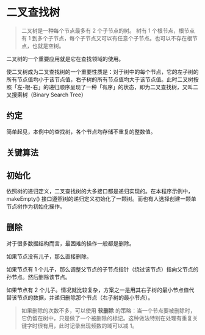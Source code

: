# 二叉查找树

> 二叉树是一种每个节点最多有 2 个子节点的树。
> 树有 1 个根节点，根节点有 1 到多个子节点，每个子节点又可以有任意个子节点。也可以不存在根节点，也就是空树。

二叉树的一个重要应用就是它在查找领域的使用。

使二叉树成为二叉查找树的一个重要性质是：对于树中的每个节点，它的左子树的所有节点值均小于该节点值，右子树的所有节点值均大于该节点值。此时二叉树按照「左-根-右」的递归顺序呈现了一种「有序」的状态，即为二叉查找树，又叫二叉搜索树（Binary Search Tree）

## 约定

简单起见，本例中的查找树，各个节点均存储不重复的整数值。

## 关键算法

## 初始化

依照树的递归定义，二叉查找树的大多接口都是递归实现的。在本程序示例中，makeEmpty() 接口遵照树的递归定义初始化了一颗树。而也有人选择创建一颗单节点树作为初始化操作。

## 删除

对于很多数据结构而言，最困难的操作一般都是删除。

如果节点没有儿子，那么直接删除。

如果节点有 1 个儿子，那么调整父节点的子节点指针（绕过该节点）指向父节点的孙节点。然后删除该节点。

如果节点有 2 个儿子。情况就比较复杂，方案之一是用其右子树的最小节点值代替该节点的数据，并递归删除那个节点（右子树的最小节点）。

> 如果删除的次数不多，可以使用 **软删除** 的策略：当一个节点要被删除时，它仍留在树中，只是做了一个被删除的标记。这种做法特别在处理有重复关键字时很有用，此时记录出现频数的域可以减 1。